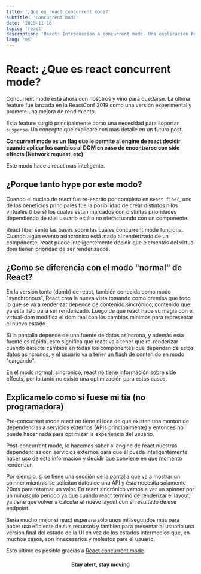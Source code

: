 ```yaml
---
title: '¿Que es react concurrent mode?'
subtitle: 'concurrent mode'
date: '2019-11-16'
topic: 'react'
description: 'React: Introduccion a concurrent mode. Una explicacion basica de su functionamiento'
lang: 'es'
---
```


# React: ¿Que es react concurrent mode?

Concurrent mode está ahora con nosotros y vino para quedarse. La última feature fue lanzada en la ReactConf 2019 como una versión experimental y promete una mejora de rendimiento.

Esta feature surgió principalmente como una necesidad para soportar `suspense`. Un concepto que explicaré con mas detalle en un futuro post.

**Concurrent mode es un flag que le permite al engine de react decidir cuando aplicar los cambios al DOM en caso de encontrarse con side effects (Network request, etc)**

Este modo hace a react mas inteligente.

## ¿Porque tanto hype por este modo?

Cuando el nucleo de react fue re-escrito por completo en `React fiber`, uno de los beneficios principales fue la posibilidad de crear distintos hilos virtuales (fibers) los cuales estan marcados con distintas prioridades dependiendo de si el usuario está o no nteractuando con un componente.

React fiber sentó las bases sobre las cuales concurrent mode funciona. Cuando algún evento asincrónico está atado al renderizado de un componente, react puede inteligentemente decidir que elementos del virtual dom tienen prioridad de ser renderizados.

## ¿Como se diferencia con el modo "normal" de React?

En la versión tonta (dumb) de react, también conocida como modo "synchronous", React crea la nueva vista tomando como premisa que todo lo que se va a renderizar depende de contenido sincrónico, contenido que ya esta listo para ser renderizado. Luego de que react hace su magia con el virtual-dom modifica el dom real con los cambios minimos para representar el nuevo estado.

Si la pantalla depende de una fuente de datos asíncrona, y además esta fuente es rápida, esto significa que react va a tener que re-renderizar cuando detecte cambios en todas los componentes que dependan de estos datos asíncronos, y el usuario va a tener un flash de contenido en modo "cargando".

En el modo normal, sincrónico, react no tiene información sobre side effects, por lo tanto no existe una optimización para estos casos.

## Explicamelo como si fuese mi tia (no programadora)

Pre-concurrent mode react no tiene ni idea de que existen una monton de dependencias a servicios externos (APIs principalmente) y entonces no puede hacer nada para optimizar la experiencia del usuario.

Post-concurrent mode, le hacemos saber al engine de react nuestras dependencias con servicios externos para que él pueda inteligentemente hacer uso de esta información y decidir que conviene en que momento renderizar.

Por ejemplo, si se tiene una sección de la pantalla que va a mostrar un spinner mientras se solicitan datos de una API y ésta necesita solamente 20ms para retornar un valor. En react sincrónico vamos a ver un spinner por un minúsculo periodo ya que cuando react terminó de renderizar el layout, ya tiene que volver a calcular el nuevo layout con el resultado de ese endpoint.

Seria mucho mejor si react esperara sólo unos milisegundos más para hacer uso eficiente de sus recursos y tambien para presentar al usuario una versión final del estado de la UI en vez de los estados intermedios que, en muchos casos, son innecesarios y molestos para el usuario.

Esto último es posible gracias a [React concurrent mode](https://reactjs.org/docs/concurrent-mode-intro.html).

<h4 align="center" styles="text-weight: bold">
  Stay alert, stay moving
</h4>
